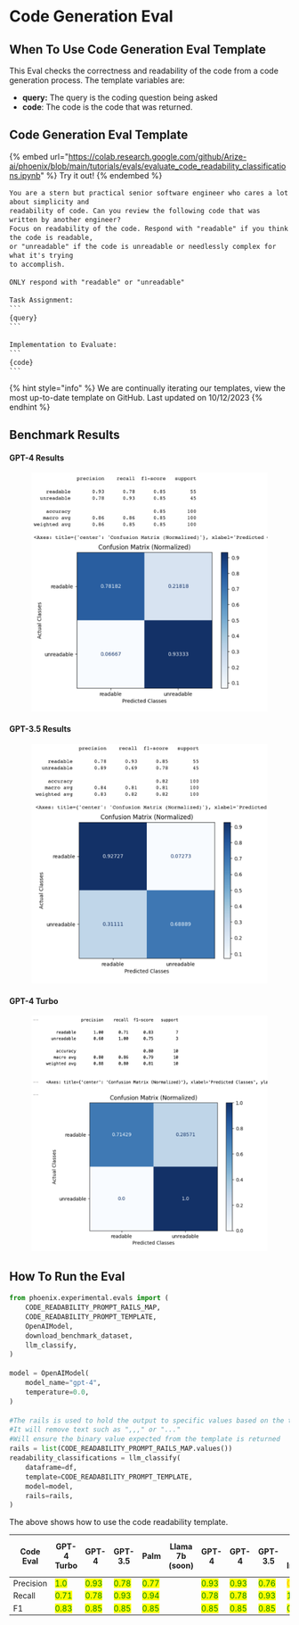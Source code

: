 # Code Generation Eval

## When To Use Code Generation Eval Template

This Eval checks the correctness and readability of the code from a code generation process. The template variables are:

* **query:** The query is the coding question being asked
* **code**: The code is the code that was returned.

## Code Generation Eval Template

{% embed url="https://colab.research.google.com/github/Arize-ai/phoenix/blob/main/tutorials/evals/evaluate_code_readability_classifications.ipynb" %}
Try it out!
{% endembed %}

````
You are a stern but practical senior software engineer who cares a lot about simplicity and
readability of code. Can you review the following code that was written by another engineer?
Focus on readability of the code. Respond with "readable" if you think the code is readable,
or "unreadable" if the code is unreadable or needlessly complex for what it's trying
to accomplish.

ONLY respond with "readable" or "unreadable"

Task Assignment:
```
{query}
```

Implementation to Evaluate:
```
{code}
```
````

{% hint style="info" %}
We are continually iterating our templates, view the most up-to-date template on GitHub. Last updated on 10/12/2023
{% endhint %}

## Benchmark Results

#### GPT-4 Results

<figure><img src="../../.gitbook/assets/Screenshot 2023-09-16 at 5.45.20 PM.png" alt=""><figcaption></figcaption></figure>

#### GPT-3.5 Results

<figure><img src="../../.gitbook/assets/Screenshot 2023-09-16 at 5.49.07 PM (1).png" alt=""><figcaption></figcaption></figure>

#### GPT-4 Turbo

<figure><img src="../../.gitbook/assets/gpt-4-turbo-code.png" alt=""><figcaption></figcaption></figure>

## How To Run the Eval

```python
from phoenix.experimental.evals import (
    CODE_READABILITY_PROMPT_RAILS_MAP,
    CODE_READABILITY_PROMPT_TEMPLATE,
    OpenAIModel,
    download_benchmark_dataset,
    llm_classify,
)

model = OpenAIModel(
    model_name="gpt-4",
    temperature=0.0,
)

#The rails is used to hold the output to specific values based on the template
#It will remove text such as ",,," or "..."
#Will ensure the binary value expected from the template is returned 
rails = list(CODE_READABILITY_PROMPT_RAILS_MAP.values())
readability_classifications = llm_classify(
    dataframe=df,
    template=CODE_READABILITY_PROMPT_TEMPLATE,
    model=model,
    rails=rails,
)
```

The above shows how to use the code readability template.

<table><thead><tr><th>Code Eval</th><th>GPT-4 Turbo</th><th>GPT-4</th><th>GPT-3.5</th><th>Palm</th><th>Llama 7b (soon)</th><th data-hidden>GPT-4</th><th data-hidden>GPT-4</th><th data-hidden>GPT-3.5</th><th data-hidden>GPT-3.5-Instruct</th><th data-hidden>Palm 2 (Text Bison)</th></tr></thead><tbody><tr><td>Precision</td><td><mark style="color:green;">1.0</mark></td><td><mark style="color:green;">0.93</mark></td><td><mark style="color:green;">0.78</mark></td><td><mark style="color:green;">0.77</mark></td><td></td><td><mark style="color:green;">0.93</mark></td><td><mark style="color:green;">0.93</mark></td><td><mark style="color:green;">0.76</mark></td><td><mark style="color:orange;">0.67</mark></td><td><mark style="color:green;">0.77</mark></td></tr><tr><td>Recall</td><td><mark style="color:green;">0.71</mark></td><td><mark style="color:green;">0.78</mark></td><td><mark style="color:green;">0.93</mark></td><td><mark style="color:green;">0.94</mark></td><td></td><td><mark style="color:green;">0.78</mark></td><td><mark style="color:green;">0.78</mark></td><td><mark style="color:green;">0.93</mark></td><td><mark style="color:green;">1</mark></td><td><mark style="color:green;">0.94</mark></td></tr><tr><td>F1</td><td><mark style="color:green;">0.83</mark></td><td><mark style="color:green;">0.85</mark></td><td><mark style="color:green;">0.85</mark></td><td><mark style="color:green;">0.85</mark></td><td></td><td><mark style="color:green;">0.85</mark></td><td><mark style="color:green;">0.85</mark></td><td><mark style="color:green;">0.85</mark></td><td><mark style="color:green;">0.81</mark></td><td><mark style="color:green;">0.85</mark></td></tr></tbody></table>

